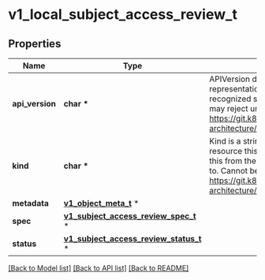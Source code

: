 # v1_local_subject_access_review_t

## Properties
Name | Type | Description | Notes
------------ | ------------- | ------------- | -------------
**api_version** | **char \*** | APIVersion defines the versioned schema of this representation of an object. Servers should convert recognized schemas to the latest internal value, and may reject unrecognized values. More info: https://git.k8s.io/community/contributors/devel/sig-architecture/api-conventions.md#resources | [optional] 
**kind** | **char \*** | Kind is a string value representing the REST resource this object represents. Servers may infer this from the endpoint the client submits requests to. Cannot be updated. In CamelCase. More info: https://git.k8s.io/community/contributors/devel/sig-architecture/api-conventions.md#types-kinds | [optional] 
**metadata** | [**v1_object_meta_t**](v1_object_meta.md) \* |  | [optional] 
**spec** | [**v1_subject_access_review_spec_t**](v1_subject_access_review_spec.md) \* |  | 
**status** | [**v1_subject_access_review_status_t**](v1_subject_access_review_status.md) \* |  | [optional] 

[[Back to Model list]](../README.md#documentation-for-models) [[Back to API list]](../README.md#documentation-for-api-endpoints) [[Back to README]](../README.md)


